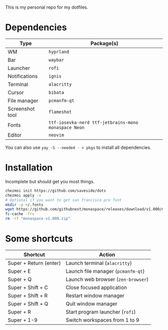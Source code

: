 This is my personal repo for my dotfiles.

# Dependencies

| Type            | Package(s)                                           |
| --------------- | ---------------------------------------------------- |
| WM              | `hyprland`                                           |
| Bar             | `waybar`                                             |
| Launcher        | `rofi`                                               |
| Notifications   | `ignis`                                              |
| Terminal        | `alacritty`                                          |
| Cursor          | `bibata`                                             |
| File manager    | `pcmanfm-qt`                                         |
| Screenshot tool | `flameshot`                                          |
| Fonts           | `ttf-iosevka-nerd ttf-jetbrains-mono monaspace Neon` |
| Editor          | `neovim`                                             |

You can also use `yay -S --needed - < pkgs` to install all dependencies.

# Installation

Incomplete but should get you most things.

```bash
chezmoi init https://github.com/saveside/dots
chezmoi apply -v
# Optional if you want to get san francisco pro font
mkdir -p ~/.fonts
wget https://github.com/githubnext/monaspace/releases/download/v1.000/monaspace-v1.000.zip && unzip monaspace-v1.000.zip -d ~/.fonts
fc-cache -frv
rm -rf "monaspace-v1.000.zip"
```

# Some shortcuts

| Shortcut               | Action                             |
| ---------------------- | ---------------------------------- |
| Super + Return (enter) | Launch terminal (`alacritty`)      |
| Super + E              | Launch file manager (`pcmanfm-qt`) |
| Super + Q              | Launch web browser (`zen-browser`) |
| Super + Shift + C      | Close focused application          |
| Super + Shift + R      | Restart window manager             |
| Super + Shift + Q      | Quit window manager                |
| Super + R              | Start program launcher (`rofi`)    |
| Super + 1-9            | Switch workspaces from 1 to 9      |


